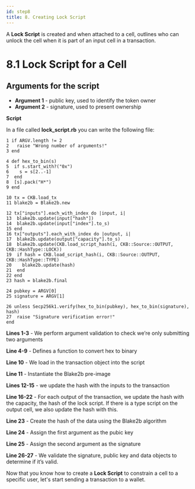 ```yaml
---
id: step8
title: 8. Creating Lock Script
---
```


A __Lock Script__ is created and when attached to a cell, outlines who can unlock the cell when it is part of an input cell in a transaction.

# 8.1 Lock Script for a Cell

## Arguments for the script

* __Argument 1__ - public key, used to identify the token owner
* __Argument 2__ - signature, used to present ownership

__Script__

In a file called __lock_script.rb__ you can write the following file:

```
1 if ARGV.length != 2
2   raise "Wrong number of arguments!"
3 end

4 def hex_to_bin(s)
5  if s.start_with?("0x")
6    s = s[2..-1]
7  end
8  [s].pack("H*")
9 end

10 tx = CKB.load_tx
11 blake2b = Blake2b.new

12 tx["inputs"].each_with_index do |input, i|
13  blake2b.update(input["hash"])
14  blake2b.update(input["index"].to_s)
15 end
16 tx["outputs"].each_with_index do |output, i|
17  blake2b.update(output["capacity"].to_s)
18  blake2b.update(CKB.load_script_hash(i, CKB::Source::OUTPUT, CKB::HashType::LOCK))
19  if hash = CKB.load_script_hash(i, CKB::Source::OUTPUT, CKB::HashType::TYPE)
20    blake2b.update(hash)
21  end
22 end
23 hash = blake2b.final

24 pubkey = ARGV[0]
25 signature = ARGV[1]

26 unless Secp256k1.verify(hex_to_bin(pubkey), hex_to_bin(signature), hash)
27  raise "Signature verification error!"
end
```


__Lines 1-3__  - We perform argument validation to check we’re only submitting two arguments

__Line 4-9__  - Defines a function to convert hex to binary

__Line 10__ - We load in the transaction object into the script

__Line 11__ - Instantiate the Blake2b pre-image

__Lines 12-15__  - we update the hash with the inputs to the transaction

__Line 16-22__  - For each output of the transaction, we update the hash with the capacity, the hash of the lock script. If there is a type script on the output cell, we also update the hash with this.

__Line 23__ - Create the hash of the data using the Blake2b algorithm

__Line 24__ - Assign the first argument as the pubic key

__Line 25__ - Assign the second argument as the signature

__Line 26-27__ - We validate the signature, public key and data objects to determine if it’s valid.

Now that you know how to create a __Lock Script__ to constrain a cell to a specific user, let's start sending a transaction to a wallet.
